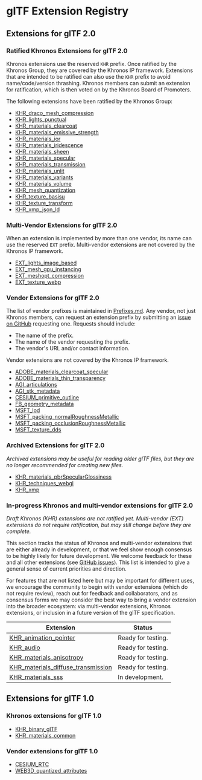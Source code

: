 <!--
Copyright 2015-2021 The Khronos Group Inc.
SPDX-License-Identifier: CC-BY-4.0
-->

# glTF Extension Registry

## Extensions for glTF 2.0

### Ratified Khronos Extensions for glTF 2.0

Khronos extensions use the reserved `KHR` prefix. Once ratified by the Khronos Group, they are covered by the Khronos IP framework. Extensions that are intended to be ratified can also use the `KHR` prefix to avoid name/code/version thrashing. Khronos members can submit an extension for ratification, which is then voted on by the Khronos Board of Promoters.

The following extensions have been ratified by the Khronos Group:

* [KHR_draco_mesh_compression](2.0/Khronos/KHR_draco_mesh_compression/README.md)
* [KHR_lights_punctual](2.0/Khronos/KHR_lights_punctual/README.md)
* [KHR_materials_clearcoat](2.0/Khronos/KHR_materials_clearcoat/README.md)
* [KHR_materials_emissive_strength](2.0/Khronos/KHR_materials_emissive_strength/README.md)
* [KHR_materials_ior](2.0/Khronos/KHR_materials_ior/README.md)
* [KHR_materials_iridescence](2.0/Khronos/KHR_materials_iridescence/README.md)
* [KHR_materials_sheen](2.0/Khronos/KHR_materials_sheen/README.md)
* [KHR_materials_specular](2.0/Khronos/KHR_materials_specular/README.md)
* [KHR_materials_transmission](2.0/Khronos/KHR_materials_transmission/README.md)
* [KHR_materials_unlit](2.0/Khronos/KHR_materials_unlit/README.md)
* [KHR_materials_variants](2.0/Khronos/KHR_materials_variants/README.md)
* [KHR_materials_volume](2.0/Khronos/KHR_materials_volume/README.md)
* [KHR_mesh_quantization](2.0/Khronos/KHR_mesh_quantization/README.md)
* [KHR_texture_basisu](2.0/Khronos/KHR_texture_basisu/README.md)
* [KHR_texture_transform](2.0/Khronos/KHR_texture_transform/README.md)
* [KHR_xmp_json_ld](2.0/Khronos/KHR_xmp_json_ld/README.md)

### Multi-Vendor Extensions for glTF 2.0

When an extension is implemented by more than one vendor, its name can use the reserved `EXT` prefix. Multi-vendor extensions are not covered by the Khronos IP framework.

* [EXT_lights_image_based](2.0/Vendor/EXT_lights_image_based/README.md)
* [EXT_mesh_gpu_instancing](2.0/Vendor/EXT_mesh_gpu_instancing/README.md)
* [EXT_meshopt_compression](2.0/Vendor/EXT_meshopt_compression/README.md)
* [EXT_texture_webp](2.0/Vendor/EXT_texture_webp/README.md)

### Vendor Extensions for glTF 2.0

The list of vendor prefixes is maintained in [Prefixes.md](Prefixes.md).  Any vendor, not just Khronos members, can request an extension prefix by submitting an [issue on GitHub](https://github.com/KhronosGroup/glTF/issues/new) requesting one.  Requests should include:

* The name of the prefix.
* The name of the vendor requesting the prefix.
* The vendor's URL and/or contact information.

Vendor extensions are not covered by the Khronos IP framework.

* [ADOBE_materials_clearcoat_specular](2.0/Vendor/ADOBE_materials_clearcoat_specular/README.md)
* [ADOBE_materials_thin_transparency](2.0/Vendor/ADOBE_materials_thin_transparency/README.md)
* [AGI_articulations](2.0/Vendor/AGI_articulations/README.md)
* [AGI_stk_metadata](2.0/Vendor/AGI_stk_metadata/README.md)
* [CESIUM_primitive_outline](2.0/Vendor/CESIUM_primitive_outline/README.md)
* [FB_geometry_metadata](2.0/Vendor/FB_geometry_metadata/README.md)
* [MSFT_lod](2.0/Vendor/MSFT_lod/README.md)
* [MSFT_packing_normalRoughnessMetallic](2.0/Vendor/MSFT_packing_normalRoughnessMetallic/README.md)
* [MSFT_packing_occlusionRoughnessMetallic](2.0/Vendor/MSFT_packing_occlusionRoughnessMetallic/README.md)
* [MSFT_texture_dds](2.0/Vendor/MSFT_texture_dds/README.md)

### Archived Extensions for glTF 2.0

_Archived extensions may be useful for reading older glTF files, but they are no longer recommended for creating new files._

* [KHR_materials_pbrSpecularGlossiness](2.0/Archived/KHR_materials_pbrSpecularGlossiness/README.md)
* [KHR_techniques_webgl](2.0/Archived/KHR_techniques_webgl/README.md)
* [KHR_xmp](2.0/Archived/KHR_xmp/README.md)

### In-progress Khronos and multi-vendor extensions for glTF 2.0

_Draft Khronos (KHR) extensions are not ratified yet. Multi-vendor (EXT) extensions do not require ratification,
but may still change before they are complete._

This section tracks the status of Khronos and multi-vendor extensions that are either already in development,
or that we feel show enough consensus to be highly likely for future development. We welcome feedback for these
and all other extensions (see [GitHub issues](https://github.com/KhronosGroup/glTF/issues?q=is%3Aopen+is%3Aissue+label%3Aextension)). This list is intended to give a general sense of current priorities and direction.

For features that are not listed here but may be important for different uses, we encourage the community to
begin with vendor extensions (which do not require review), reach out for feedback and collaborators, and as
consensus forms we may consider the best way to bring a vendor extension into the broader ecosystem: via multi-vendor
extensions, Khronos extensions, or inclusion in a future version of the glTF specification.

| Extension | Status |
|-----------|--------|
| [KHR_animation_pointer](https://github.com/KhronosGroup/glTF/pull/2147) | Ready for testing. |
| [KHR_audio](https://github.com/KhronosGroup/glTF/pull/2137) | Ready for testing. |
| [KHR_materials_anisotropy](https://github.com/KhronosGroup/glTF/pull/1798) | Ready for testing. |
| [KHR_materials_diffuse_transmission](https://github.com/KhronosGroup/glTF/pull/1825) | Ready for testing. |
| [KHR_materials_sss](https://github.com/KhronosGroup/glTF/pull/1928) | In development. |

## Extensions for glTF 1.0

### Khronos extensions for glTF 1.0

* [KHR_binary_glTF](1.0/Khronos/KHR_binary_glTF/README.md)
* [KHR_materials_common](1.0/Khronos/KHR_materials_common/README.md)

### Vendor extensions for glTF 1.0

* [CESIUM_RTC](1.0/Vendor/CESIUM_RTC/README.md)
* [WEB3D_quantized_attributes](1.0/Vendor/WEB3D_quantized_attributes/README.md)

